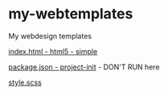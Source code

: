 # my-webtemplates
My webdesign templates

[index.html - html5 - simple](https://raw.githubusercontent.com/bartekbugala/my-webtemplates/master/index.html)

[package.json - project-init](https://raw.githubusercontent.com/bartekbugala/my-webtemplates/master/package.json) - DON'T RUN here

[style.scss](https://raw.githubusercontent.com/bartekbugala/my-webtemplates/master/style.scss)
